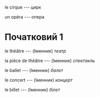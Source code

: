 le cirque --- цирк



un opéra --- опера



# Початковий 1
le théâtre --- (Іменник)
*театр*



la pièce de théâtre --- (Іменник)
*спектакль*



le ballet --- (Іменник)
*балет*



le concert --- (Іменник)
*концерт*



le billet --- (Іменник)
*білет*